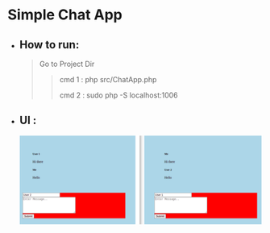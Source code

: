# Simple Chat App
* ## How to run:
    > Go to Project Dir
    >>
    >> cmd 1 : php src/ChatApp.php 
    >>
    >> cmd 2 : sudo php -S localhost:1006
    >>
   
* ## UI : 
     [![Ui](./img_chat.png "UI")](./img_chat.png)
